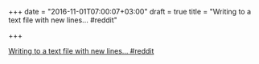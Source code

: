 +++
date = "2016-11-01T07:00:07+03:00"
draft = true
title = "Writing to a text file with new lines...  #reddit"

+++

<p><a href="https://t.co/YFtrIxzoEF">Writing to a text file with new lines...  #reddit</a></p>
